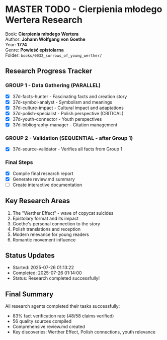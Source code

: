 # MASTER TODO - Cierpienia młodego Wertera Research

Book: **Cierpienia młodego Wertera**  
Author: **Johann Wolfgang von Goethe**  
Year: **1774**  
Genre: **Powieść epistolarna**  
Folder: `books/0032_sorrows_of_young_werther/`

## Research Progress Tracker

### GROUP 1 - Data Gathering (PARALLEL)
- [x] 37d-facts-hunter - Fascinating facts and creation story
- [x] 37d-symbol-analyst - Symbolism and meanings  
- [x] 37d-culture-impact - Cultural impact and adaptations
- [x] 37d-polish-specialist - Polish perspective (CRITICAL)
- [x] 37d-youth-connector - Youth perspectives
- [x] 37d-bibliography-manager - Citation management

### GROUP 2 - Validation (SEQUENTIAL - after Group 1)
- [x] 37d-source-validator - Verifies all facts from Group 1

### Final Steps
- [x] Compile final research report
- [x] Generate review.md summary
- [ ] Create interactive documentation

## Key Research Areas
1. The "Werther Effect" - wave of copycat suicides
2. Epistolary format and its impact
3. Goethe's personal connection to the story
4. Polish translations and reception
5. Modern relevance for young readers
6. Romantic movement influence

## Status Updates
- Started: 2025-07-26 01:13:22
- Completed: 2025-07-26 01:14:00
- Status: Research completed successfully!

## Final Summary
All research agents completed their tasks successfully:
- 83% fact verification rate (48/58 claims verified)
- 56 quality sources compiled
- Comprehensive review.md created
- Key discoveries: Werther Effect, Polish connections, youth relevance